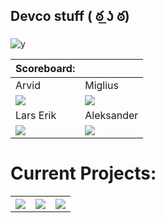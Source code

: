 ## Devco stuff ( ఠ ͟ʖ ఠ)

![y](https://arvidgithubembed.herokuapp.com/skills?languages=php,nuxt,tailwind,typescript,go,wordpress,javascript,css3,html5,mongodb&backgroundcolor=333333&title=Devco%20jobber%20med&titlecolor=ffffff&textcolor=000000)
<!--

![ScoreBoard](https://arvidgithubembed.herokuapp.com/ranklist?users=lartrax,arvidwedtstein,alvaage,migliusmockus) <-HER!!!!!!!!!! E AN-->
| Scoreboard:                                                                                                                                                       |                                                                                                                                                                  |
|-------------------------------------------------------------------------------------------------------------------------------------------------------------------|------------------------------------------------------------------------------------------------------------------------------------------------------------------|
| Arvid                                                                                                                                                             | Miglius                                                                                                                                                          |
| <img src="https://github-readme-stats.vercel.app/api?username=ArvidWedtstein&hide=stars,prs,issues,contribs&count_private=true&hide_title=true&hide_rank=true" /> | <img src="https://github-readme-stats.vercel.app/api?username=migliusmockus&hide=stars,prs,issues,contribs&count_private=true&hide_title=true&hide_rank=true" /> |
| Lars Erik                                                                                                                                                         | Aleksander                                                                                                                                                       |
| <img src="https://github-readme-stats.vercel.app/api?username=Lartrax&hide=stars,prs,issues,contribs&count_private=true&hide_title=true&hide_rank=true" />        | <img src="https://github-readme-stats.vercel.app/api?username=alVaage&hide=stars,prs,issues,contribs&count_private=true&hide_title=true&hide_rank=true" />       |
<h1 aling="center">Current Projects:</h1>
<table>
  <tr>
    <th>
      <a href="https://github.com/ArvidWedtstein/github-embed-generator">
        <img align="center" src="https://github-readme-stats.vercel.app/api/pin/?username=devco-morkjebla&repo=github-embed-generator" />
      </a>
    </th>
    <th>
      <a href="https://github.com/ArvidWedtstein/Website-API">
        <img align="center" src="https://github-readme-stats.vercel.app/api/pin/?username=devco-morkjebla&repo=chrome_extension-" />
      </a>
    </th>
    <th>
      <a href="https://github.com/devco-morkjebla/unzippy">
        <img align="center" src="https://github-readme-stats.vercel.app/api/pin/?username=devco-morkjebla&repo=unzippy" />
      </a>
    </th>
  </tr>
</table>


